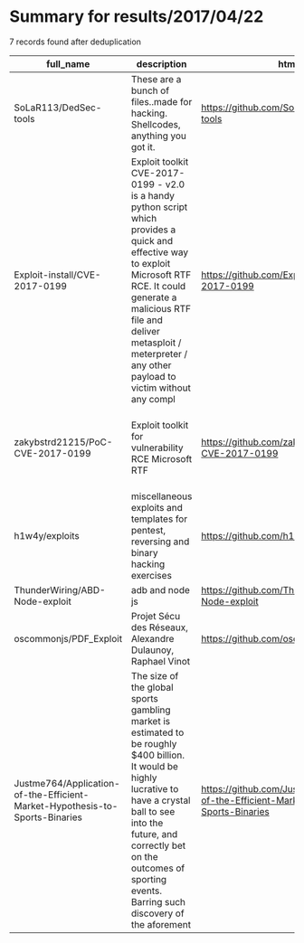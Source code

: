
# Summary for results/2017/04/22
    
7 records found after deduplication

| full_name | description | html_url | matched_list | matched_count | pushed_at | size | stargazers_count | language | forks_count |
|-----------------------------------------------------------------------------|------------------------------------------------------------------------------------------------------------------------------------------------------------------------------------------------------------------------------------------------------------------|------------------------------------------------------------------------------------------------|------------------------------------------------------------------------|-----------------|---------------------------|--------|--------------------|------------|---------------|
| SoLaR113/DedSec-tools | These are a bunch of files..made for hacking. Shellcodes, anything you got it. | https://github.com/SoLaR113/DedSec-tools | ['shellcode'] | 1 | 2017-04-22 02:37:08+00:00 | 0 | 0 | nan | 0 |
| Exploit-install/CVE-2017-0199 | Exploit toolkit CVE-2017-0199 - v2.0 is a handy python script which provides a quick and effective way to exploit Microsoft RTF RCE. It could generate a malicious RTF file and deliver metasploit / meterpreter / any other payload to victim without any compl | https://github.com/Exploit-install/CVE-2017-0199 | ['cve-2', 'exploit', 'metasploit module OR metasploit payload', 'rce'] | 4 | 2017-04-22 04:01:54+00:00 | 20 | 7 | | 12 |
| zakybstrd21215/PoC-CVE-2017-0199 | Exploit toolkit for vulnerability RCE Microsoft RTF | https://github.com/zakybstrd21215/PoC-CVE-2017-0199 | ['cve poc', 'cve-2', 'exploit', 'rce', 'rce poc', 'vulnerability poc'] | 6 | 2017-04-22 11:35:38+00:00 | 4 | 1 | Python | 1 |
| h1w4y/exploits | miscellaneous exploits and templates for pentest, reversing and binary hacking exercises | https://github.com/h1w4y/exploits | ['exploit'] | 1 | 2017-04-22 15:45:30+00:00 | 2 | 0 | Python | 0 |
| ThunderWiring/ABD-Node-exploit | adb and node js | https://github.com/ThunderWiring/ABD-Node-exploit | ['exploit'] | 1 | 2017-04-22 22:03:41+00:00 | 3 | 2 | JavaScript | 1 |
| oscommonjs/PDF_Exploit | Projet Sécu des Réseaux, Alexandre Dulaunoy, Raphael Vinot | https://github.com/oscommonjs/PDF_Exploit | ['exploit'] | 1 | 2017-04-22 14:47:29+00:00 | 1648 | 0 | HTML | 0 |
| Justme764/Application-of-the-Efficient-Market-Hypothesis-to-Sports-Binaries | The size of the global sports gambling market is estimated to be roughly $400 billion. It would be highly lucrative to have a crystal ball to see into the future, and correctly bet on the outcomes of sporting events. Barring such discovery of the aforement | https://github.com/Justme764/Application-of-the-Efficient-Market-Hypothesis-to-Sports-Binaries | ['exploit'] | 1 | 2017-04-22 08:45:05+00:00 | 16 | 0 | Python | 0 |
